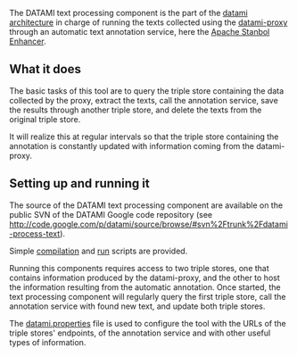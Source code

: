 The DATAMI text processing component is the part of the [datami architecture](http://www.datami.co.uk/?p=12) in charge of running the texts collected using the [datami-proxy](http://www.datami.co.uk/?p=24) through an automatic text annotation service, here the [Apache Stanbol Enhancer](http://incubator.apache.org/stanbol/docs/trunk/enhancer.html).

## What it does ##

The basic tasks of this tool are to query the triple store containing the data collected by the proxy, extract the texts, call the annotation service, save the results through another triple store, and delete the texts from the original triple store.

It will realize this at regular intervals so that the triple store containing the annotation is constantly updated with information coming from the datami-proxy.

## Setting up and running it ##

The source of the DATAMI text processing component are available on the public SVN of the DATAMI Google code repository (see http://code.google.com/p/datami/source/browse/#svn%2Ftrunk%2Fdatami-process-text).

Simple [compilation](http://code.google.com/p/datami/source/browse/trunk/datami-process-text/compile.sh) and [run](http://code.google.com/p/datami/source/browse/trunk/datami-process-text/run-text-process.sh) scripts are provided.

Running this components requires access to two triple stores, one that contains information produced by the datami-proxy, and the other to host the information resulting from the automatic annotation. Once started, the text processing component will regularly query the first triple store, call the annotation service with found new text, and update both triple stores.

The [datami.properties](http://code.google.com/p/datami/source/browse/trunk/datami-process-text/datami.properties) file is used to configure the tool with the URLs of the triple stores' endpoints, of the annotation service and with other useful types of information.